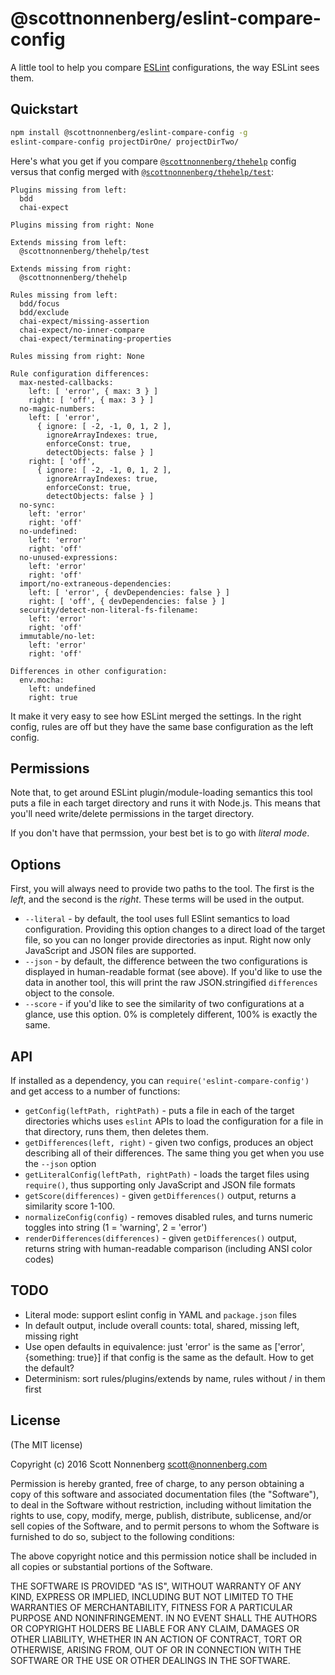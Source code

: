 # @scottnonnenberg/eslint-compare-config

A little tool to help you compare [ESLint](http://eslint.org/) configurations, the way ESLint sees them.

## Quickstart

```bash
npm install @scottnonnenberg/eslint-compare-config -g
eslint-compare-config projectDirOne/ projectDirTwo/
```

Here's what you get if you compare [`@scottnonnenberg/thehelp`](https://github.com/scottnonnenberg/eslint-config-thehelp) config versus that config merged with [`@scottnonnenberg/thehelp/test`](https://github.com/scottnonnenberg/eslint-config-thehelp#configurations-in-this-project):

```
Plugins missing from left:
  bdd
  chai-expect

Plugins missing from right: None

Extends missing from left:
  @scottnonnenberg/thehelp/test

Extends missing from right:
  @scottnonnenberg/thehelp

Rules missing from left:
  bdd/focus
  bdd/exclude
  chai-expect/missing-assertion
  chai-expect/no-inner-compare
  chai-expect/terminating-properties

Rules missing from right: None

Rule configuration differences:
  max-nested-callbacks:
    left: [ 'error', { max: 3 } ]
    right: [ 'off', { max: 3 } ]
  no-magic-numbers:
    left: [ 'error',
      { ignore: [ -2, -1, 0, 1, 2 ],
        ignoreArrayIndexes: true,
        enforceConst: true,
        detectObjects: false } ]
    right: [ 'off',
      { ignore: [ -2, -1, 0, 1, 2 ],
        ignoreArrayIndexes: true,
        enforceConst: true,
        detectObjects: false } ]
  no-sync:
    left: 'error'
    right: 'off'
  no-undefined:
    left: 'error'
    right: 'off'
  no-unused-expressions:
    left: 'error'
    right: 'off'
  import/no-extraneous-dependencies:
    left: [ 'error', { devDependencies: false } ]
    right: [ 'off', { devDependencies: false } ]
  security/detect-non-literal-fs-filename:
    left: 'error'
    right: 'off'
  immutable/no-let:
    left: 'error'
    right: 'off'

Differences in other configuration:
  env.mocha:
    left: undefined
    right: true
```

It make it very easy to see how ESLint merged the settings. In the right config, rules are off but they have the same base configuration as the left config.

## Permissions

Note that, to get around ESLint plugin/module-loading semantics this tool puts a file in each target directory and runs it with Node.js. This means that you'll need write/delete permissions in the target directory.

If you don't have that permssion, your best bet is to go with _literal mode_.

## Options

First, you will always need to provide two paths to the tool. The first is the _left_, and the second is the _right_. These terms will be used in the output.

- `--literal` - by default, the tool uses full ESlint semantics to load configuration. Providing this option changes to a direct load of the target file, so you can no longer provide directories as input. Right now only JavaScript and JSON files are supported.
- `--json` - by default, the difference between the two configurations is displayed in human-readable format (see above). If you'd like to use the data in another tool, this will print the raw JSON.stringified `differences` object to the console.
- `--score` - if you'd like to see the similarity of two configurations at a glance, use this option. 0% is completely different, 100% is exactly the same.

## API

If installed as a dependency, you can `require('eslint-compare-config')` and get access to a number of functions:

- `getConfig(leftPath, rightPath)` - puts a file in each of the target directories whichs uses `eslint` APIs to load the configuration for a file in that directory, runs them, then deletes them.
- `getDifferences(left, right)` - given two configs, produces an object describing all of their differences. The same thing you get when you use the `--json` option
- `getLiteralConfig(leftPath, rightPath)` - loads the target files using `require()`, thus supporting only JavaScript and JSON file formats
- `getScore(differences)` - given `getDifferences()` output, returns a similarity score 1-100.
- `normalizeConfig(config)` - removes disabled rules, and turns numeric toggles into string (1 = 'warning', 2 = 'error')
- `renderDifferences(differences)` - given `getDifferences()` output, returns string with human-readable comparison (including ANSI color codes)

## TODO

- Literal mode: support eslint config in YAML and `package.json` files
- In default output, include overall counts: total, shared, missing left, missing right
- Use open defaults in equivalence: just 'error' is the same as ['error', {something: true}] if that config is the same as the default. How to get the default?
- Determinism: sort rules/plugins/extends by name, rules without / in them first

## License

(The MIT license)

Copyright (c) 2016 Scott Nonnenberg <scott@nonnenberg.com>

Permission is hereby granted, free of charge, to any person obtaining a copy of this software and
associated documentation files (the "Software"), to deal in the Software without restriction,
including without limitation the rights to use, copy, modify, merge, publish, distribute,
sublicense, and/or sell copies of the Software, and to permit persons to whom the Software is
furnished to do so, subject to the following conditions:

The above copyright notice and this permission notice shall be included in all copies or
substantial portions of the Software.

THE SOFTWARE IS PROVIDED "AS IS", WITHOUT WARRANTY OF ANY KIND, EXPRESS OR IMPLIED, INCLUDING BUT
NOT LIMITED TO THE WARRANTIES OF MERCHANTABILITY, FITNESS FOR A PARTICULAR PURPOSE AND
NONINFRINGEMENT. IN NO EVENT SHALL THE AUTHORS OR COPYRIGHT HOLDERS BE LIABLE FOR ANY CLAIM,
DAMAGES OR OTHER LIABILITY, WHETHER IN AN ACTION OF CONTRACT, TORT OR OTHERWISE, ARISING FROM, OUT
OF OR IN CONNECTION WITH THE SOFTWARE OR THE USE OR OTHER DEALINGS IN THE SOFTWARE.
